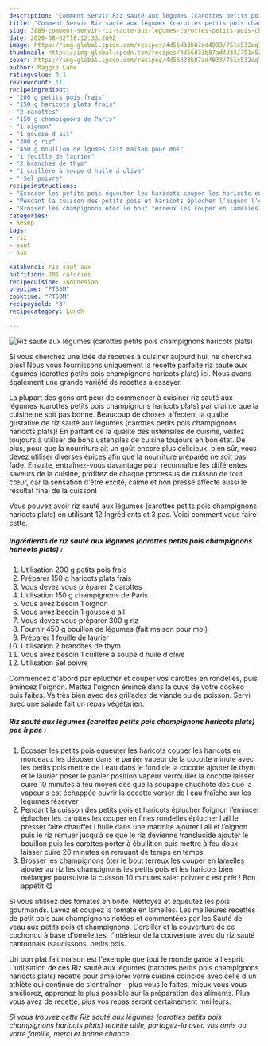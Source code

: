 ```yaml
---
description: "Comment Servir Riz sauté aux légumes (carottes petits pois champignons haricots plats)"
title: "Comment Servir Riz sauté aux légumes (carottes petits pois champignons haricots plats)"
slug: 3889-comment-servir-riz-saute-aux-legumes-carottes-petits-pois-champignons-haricots-plats
date: 2020-08-02T18:12:33.269Z
image: https://img-global.cpcdn.com/recipes/4d56d33b87ad4933/751x532cq70/riz-saute-aux-legumes-carottes-petits-pois-champignons-haricots-plats-photo-principale-de-la-recette.jpg
thumbnail: https://img-global.cpcdn.com/recipes/4d56d33b87ad4933/751x532cq70/riz-saute-aux-legumes-carottes-petits-pois-champignons-haricots-plats-photo-principale-de-la-recette.jpg
cover: https://img-global.cpcdn.com/recipes/4d56d33b87ad4933/751x532cq70/riz-saute-aux-legumes-carottes-petits-pois-champignons-haricots-plats-photo-principale-de-la-recette.jpg
author: Maggie Lane
ratingvalue: 3.1
reviewcount: 11
recipeingredient:
- "200 g petits pois frais"
- "150 g haricots plats frais"
- "2 carottes"
- "150 g champignons de Paris"
- "1 oignon"
- "1 gousse d ail"
- "300 g riz"
- "450 g bouillon de lgumes fait maison pour moi"
- "1 feuille de laurier"
- "2 branches de thym"
- "1 cuillère à soupe d huile d olive"
- " Sel poivre"
recipeinstructions:
- "Écosser les petits pois équeuter les haricots couper les haricots en morceaux les déposer dans le panier vapeur de la cocotte minute avec les petits pois mettre de l eau dans le fond de la cocotte ajouter le thym et le laurier poser le panier position vapeur verrouiller la cocotte laisser cuire 10 minutes à feu moyen dès que la soupape chuchote dès que la vapeur s est échappée ouvrir la cocotte verser de l eau fraîche sur les légumes réserver"
- "Pendant la cuisson des petits pois et haricots éplucher l’oignon l’émincer éplucher les carottes les couper en fines rondelles éplucher l ail le presser faire chauffer l huile dans une marmite ajouter l ail et l’oignon puis le riz remuer jusqu’à ce que le riz devienne translucide ajouter le bouillon puis les carottes porter à ébullition puis mettre à feu doux laisser cuire 20 minutes en remuant de temps en temps"
- "Brosser les champignons ôter le bout terreux les couper en lamelles ajouter au riz les champignons les petits pois et les haricots bien mélanger poursuivre la cuisson 10 minutes saler poivrer c est prêt ! Bon appétit 😋"
categories:
- Resep
tags:
- riz
- saut
- aux

katakunci: riz saut aux 
nutrition: 201 calories
recipecuisine: Indonesian
preptime: "PT35M"
cooktime: "PT50M"
recipeyield: "3"
recipecategory: Lunch

---
```



![Riz sauté aux légumes (carottes petits pois champignons haricots plats)](https://img-global.cpcdn.com/recipes/4d56d33b87ad4933/751x532cq70/riz-saute-aux-legumes-carottes-petits-pois-champignons-haricots-plats-photo-principale-de-la-recette.jpg)

Si vous cherchez une idée de recettes à cuisiner aujourd'hui, ne cherchez plus! Nous vous fournissons uniquement la recette parfaite riz sauté aux légumes (carottes petits pois champignons haricots plats) ici. Nous avons également une grande variété de recettes à essayer.

La plupart des gens ont peur de commencer à cuisiner riz sauté aux légumes (carottes petits pois champignons haricots plats) par crainte que la cuisine ne soit pas bonne. Beaucoup de choses affectent la qualité gustative de riz sauté aux légumes (carottes petits pois champignons haricots plats)! En partant de la qualité des ustensiles de cuisine, veillez toujours à utiliser de bons ustensiles de cuisine toujours en bon état. De plus, pour que la nourriture ait un goût encore plus délicieux, bien sûr, vous devez utiliser diverses épices afin que la nourriture préparée ne soit pas fade. Ensuite, entraînez-vous davantage pour reconnaître les différentes saveurs de la cuisine, profitez de chaque processus de cuisson de tout cœur, car la sensation d'être excité, calme et non pressé affecte aussi le résultat final de la cuisson!

<!--inarticleads1-->

Vous pouvez avoir riz sauté aux légumes (carottes petits pois champignons haricots plats) en utilisant 12 Ingrédients et 3 pas. Voici comment vous faire cette.

##### Ingrédients de riz sauté aux légumes (carottes petits pois champignons haricots plats) :

1. Utilisation 200 g petits pois frais
1. Préparer 150 g haricots plats frais
1. Vous devez vous préparer 2 carottes
1. Utilisation 150 g champignons de Paris
1. Vous avez besoin 1 oignon
1. Vous avez besoin 1 gousse d ail
1. Vous devez vous préparer 300 g riz
1. Fournir 450 g bouillon de légumes (fait maison pour moi)
1. Préparer 1 feuille de laurier
1. Utilisation 2 branches de thym
1. Vous avez besoin 1 cuillère à soupe d huile d olive
1. Utilisation  Sel poivre


Commencez d&#39;abord par éplucher et couper vos carottes en rondelles, puis émincez l&#39;oignon. Mettez l&#39;oignon émincé dans la cuve de votre cookeo puis faites. Va très bien avec des grillades de viande ou de poisson. Servi avec une salade fait un repas végétarien. 

<!--inarticleads2-->

##### Riz sauté aux légumes (carottes petits pois champignons haricots plats) pas à pas :

1. Écosser les petits pois équeuter les haricots couper les haricots en morceaux les déposer dans le panier vapeur de la cocotte minute avec les petits pois mettre de l eau dans le fond de la cocotte ajouter le thym et le laurier poser le panier position vapeur verrouiller la cocotte laisser cuire 10 minutes à feu moyen dès que la soupape chuchote dès que la vapeur s est échappée ouvrir la cocotte verser de l eau fraîche sur les légumes réserver
1. Pendant la cuisson des petits pois et haricots éplucher l’oignon l’émincer éplucher les carottes les couper en fines rondelles éplucher l ail le presser faire chauffer l huile dans une marmite ajouter l ail et l’oignon puis le riz remuer jusqu’à ce que le riz devienne translucide ajouter le bouillon puis les carottes porter à ébullition puis mettre à feu doux laisser cuire 20 minutes en remuant de temps en temps
1. Brosser les champignons ôter le bout terreux les couper en lamelles ajouter au riz les champignons les petits pois et les haricots bien mélanger poursuivre la cuisson 10 minutes saler poivrer c est prêt ! Bon appétit 😋


Si vous utilisez des tomates en boîte. Nettoyez et équeutez les pois gourmands. Lavez et coupez la tomate en lamelles. Les meilleures recettes de petit pois aux champignons notées et commentées par les Sauté de veau aux petits pois et champignons. L&#39;oreiller et la couverture de ce cochonou à base d&#39;omelettes, l&#39;intérieur de la couverture avec du riz sauté cantonnais (saucissons, petits pois. 

<!--inarticleads1-->

<p>
Un bon plat fait maison est l'exemple que tout le monde garde à l'esprit. L'utilisation de ces Riz sauté aux légumes (carottes petits pois champignons haricots plats) recette pour améliorer votre cuisine coïncide avec celle d'un athlète qui continue de s'entraîner - plus vous le faites, mieux vous vous améliorez, apprenez le plus possible sur la préparation des aliments. Plus vous avez de recette, plus vos repas seront certainement meilleurs.
</p>

<p>
<i>Si vous trouvez cette Riz sauté aux légumes (carottes petits pois champignons haricots plats) recette utile, partagez-la avec vos amis ou votre famille, merci et bonne chance.</i>
</p>
